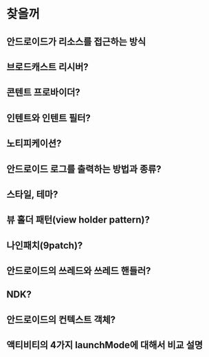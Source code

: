 # 찾을꺼

## 안드로이드가 리소스를 접근하는 방식

## 브로드캐스트 리시버?

## 콘텐트 프로바이더?

## 인텐트와 인텐트 필터?

## 노티피케이션?

## 안드로이드 로그를 출력하는 방법과 종류?

## 스타일, 테마?

## 뷰 홀더 패턴(view holder pattern)?

## 나인패치(9patch)?

## 안드로이드의 쓰레드와 쓰레드 핸들러?

## NDK?

## 안드로이드의 컨텍스트 객체?

## 액티비티의 4가지 launchMode에 대해서 비교 설명